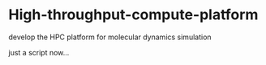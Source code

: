 # High-throughput-compute-platform
develop the HPC platform for molecular dynamics simulation

just a script now...
